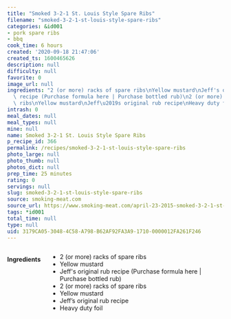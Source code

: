 ```yaml
---
title: "Smoked 3-2-1 St. Louis Style Spare Ribs"
filename: "smoked-3-2-1-st-louis-style-spare-ribs"
categories: &id001
- pork spare ribs
- bbq
cook_time: 6 hours
created: '2020-09-18 21:47:06'
created_ts: 1600465626
description: null
difficulty: null
favorite: 0
image_url: null
ingredients: "2 (or more) racks of spare ribs\nYellow mustard\nJeff's original rub\
  \ recipe (Purchase formula here | Purchase bottled rub)\n2 (or more) racks of spare\
  \ ribs\nYellow mustard\nJeff\u2019s original rub recipe\nHeavy duty foil"
intrash: 0
meal_dates: null
meal_types: null
mine: null
name: Smoked 3-2-1 St. Louis Style Spare Ribs
p_recipe_id: 366
permalink: /recipes/smoked-3-2-1-st-louis-style-spare-ribs
photo_large: null
photo_thumb: null
photos_dict: null
prep_time: 25 minutes
rating: 0
servings: null
slug: smoked-3-2-1-st-louis-style-spare-ribs
source: smoking-meat.com
source_url: https://www.smoking-meat.com/april-23-2015-smoked-3-2-1-st-louis-style-spare-ribs
tags: *id001
total_time: null
type: null
uid: 3179CA05-3048-4C58-A798-B62AF92FA3A9-1710-0000012FA261F246
---
```

<div class="large-8 medium-7 columns" id="writeup">	</div><!-- #writeup -->
</div><!-- #row-one -->
<div class="row" id="row-two">	<div class="medium-4 small-5 columns" id="ingredients"><h4>Ingredients</h4><div class="box box-ingredients content"><ul>
<li>2 (or more) racks of spare ribs</li>
<li>Yellow mustard</li>
<li>Jeff's original rub recipe (Purchase formula here | Purchase bottled rub)</li>
<li>2 (or more) racks of spare ribs</li>
<li>Yellow mustard</li>
<li>Jeff’s original rub recipe</li>
<li>Heavy duty foil</li>
</ul>
</div>	</div>	<div class="medium-6 small-7 columns" id="directions">	</div>